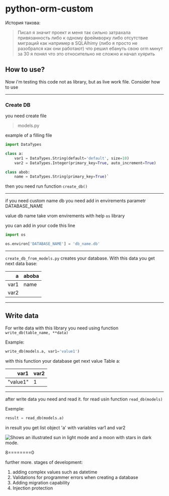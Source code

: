 # python-orm-custom 

История такова:

> Писал я значит проект и меня так сильно затрахала привязанность 
либо к одному фреймворку либо отсутствие миграций как например в 
SQLAlhimy (либо я просто не разобрался как они работают) что решил 
ебануть свою orm минут за 30 я понял что это относительно не сложно 
и начал хуярить

## How to use?

Now i'm testing this code not as library, but as live work file.
Consider how to use

---

### Create DB

you need create file
> models.py

example of a filling file

```Python
import DataTypes

class a:
    var1 = DataTypes.String(default='default', size=10)
    var2 = DataTypes.Integer(primary_key=True, auto_increment=True) 

class abob:
    name = DataTypes.String(primary_key=True)`
```

then you need run function `create_db()`

---

if you need custom name db you need add in envirements parametr DATABASE_NAME

value db name take vrom envirements with help `os` library

you can add in your code this line

```python
import os

os.environ['DATABASE_NAME'] = 'db_name.db'
```
---

`create_db_from_models.py` creates your database. With this data you get next data base:

| a | aboba |
|-----:|-----------|
|var1|name|
|var2| |

---

## Write data

For write data with this library you need using function `write_db(table_name, **data)`

Example:
```python
write_db(models.a, var1='value1')
```

with this function your database get next value
Table a:

| var1 | var2 |
|-----:|-----------|
|"value1"|1|

---

after write data you need and read it. for read usin function `read_db(models)`

Exemple:
```python
result = read_db(models.a)
```
in result you get list object 'a' with variables var1 and var2

<picture>
  <img alt="Shows an illustrated sun in light mode and a moon with stars in dark mode." src="https://im.wampi.ru/2023/03/10/image1cf39d530b24f1ae.png">
</picture>

8========0

further more.
stages of development:
1. adding complex values such as datetime
2. Validations for programmer errors when creating a database
3. Adding migration capability
4. Injection protection